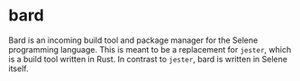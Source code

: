 # bard

Bard is an incoming build tool and package manager for the Selene programming language. This is meant to be a replacement for `jester`, which is a build tool written in Rust. In contrast to `jester`, bard is written in Selene itself.